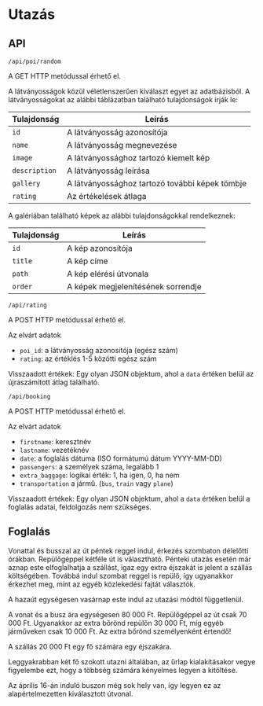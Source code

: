 # Utazás

## API

```
/api/poi/random
```

A GET HTTP metódussal érhető el.

A látványosságok közül véletlenszerűen kiválaszt egyet az adatbázisból.
A látványosságokat az alábbi táblázatban található tulajdonságok írják le:

| Tulajdonság | Leírás                                         |
|-------------|------------------------------------------------|
|`id`         | A látványosság azonosítója                     |
|`name`       | A látványosság megnevezése                     |
|`image`      | A látványossághoz tartozó kiemelt kép          |
|`description`| A látványosság leírása                         |
|`gallery`    | A látványossághoz tartozó további képek tömbje |
|`rating`     | Az értékelések átlaga                          |

A galériában található képek az alábbi tulajdonságokkal rendelkeznek:

| Tulajdonság | Leírás                             |
|-------------|------------------------------------|
|`id`         | A kép azonosítója                  |
|`title`      | A kép címe                         |
|`path`       | A kép elérési útvonala             |
|`order`      | A képek megjelenítésének sorrendje |

```
/api/rating
```
A POST HTTP metódussal érhető el.

Az elvárt adatok

 - `poi_id`: a látványosság azonosítója (egész szám)
 - `rating`: az értéklés 1-5 közötti egész szám

Visszaadott értékek:
 Egy olyan JSON objektum, ahol a `data` értéken belül az újraszámított átlag található.

```
/api/booking
```
A POST HTTP metódussal érhető el.

Az elvárt adatok

- `firstname`: keresztnév
- `lastname`: vezetéknév
- `date`: a foglalás dátuma (ISO formátumú dátum YYYY-MM-DD)
- `passengers`: a személyek száma, legalább 1
- `extra_baggage`: logikai érték: 1, ha igen, 0, ha nem
- `transportation` a jármű. (`bus`, `train` vagy `plane`)

Visszaadott értékek:
Egy olyan JSON objektum, ahol a `data` értéken belül a foglalás adatai, feldolgozás nem szükséges.

## Foglalás
Vonattal és busszal az út péntek reggel indul, érkezés szombaton délelőtti órákban.
Repülőgéppel kétféle út is választható. Pénteki utazás esetén már aznap este elfoglalhatja a szállást,
igaz egy extra éjszakát is jelent a szállás költségében. Továbbá indul szombat reggel is repülő, így ugyanakkor
érkezhet meg, mint az egyéb közlekedési fajtát választók.

A hazaút egységesen vasárnap este indul az utazási módtól függetlenül.

A vonat és a busz ára egységesen 80 000 Ft. Repülőgéppel az út csak 70 000 Ft.
Ugyanakkor az extra bőrönd repülőn 30 000 Ft, míg egyéb járműveken csak 10 000 Ft.
Az extra bőrönd személyenként értendő!

A szállás 20 000 Ft egy fő számára egy éjszakára.

Leggyakrabban két fő szokott utazni általában, az űrlap kialakításakor vegye figyelembe ezt,
hogy a többség számára kényelmes legyen a kitöltése.

Az április 16-án induló buszon még sok hely van, így legyen ez az alapértelmezetten kiválasztott útvonal.